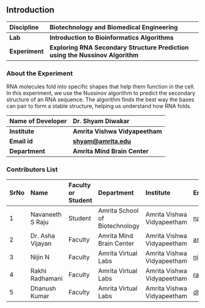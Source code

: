 ## Introduction


<b>Discipline | <b>Biotechnology and Biomedical Engineering
:--|:--|
<b> Lab | <b> Introduction to Bioinformatics Algorithms
<b> Experiment|     <b> Exploring RNA Secondary Structure Prediction using the Nussinov Algorithm

### About the Experiment 

RNA molecules fold into specific shapes that help them function in the cell. In this experiment, we use the Nussinov algorithm to predict the secondary structure of an RNA sequence. The algorithm finds the best way the bases can pair to form a stable structure, helping us understand how RNA folds.

<b>Name of Developer | <b> Dr. Shyam Diwakar 
:--|:--|
<b> Institute | <b>  Amrita Vishwa Vidyapeetham
<b> Email id|     <b> shyam@amrita.edu 
<b> Department |  <b> Amrita Mind Brain Center  

### Contributors List

SrNo | Name | Faculty or Student | Department| Institute | Email id
:--|:--|:--|:--|:--|:--|
1 | Navaneeth S Raju	 | Student | Amrita School of Biotechnology| Amrita Vishwa Vidyapeetham | navaneethsraju@gmail.com
2 | Dr. Asha Vijayan | Faculty | Amrita Mind Brain Center | Amrita Vishwa Vidyapeetham | ashavijayan@am.amrita.edu
3 | Nijin N | Faculty | Amrita Virtual Labs | Amrita Vishwa Vidyapeetham | nijinn@am.amrita.edu
4 | Rakhi Radhamani | Faculty | Amrita Virtual Labs | Amrita Vishwa Vidyapeetham | rakhir@am.amrita.edu
5 | Dhanush Kumar | Faculty | Amrita Virtual Labs | Amrita Vishwa Vidyapeetham | dhanushkumar@am.amrita.edu 
